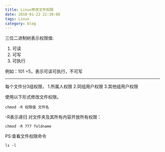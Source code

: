 ```yaml
---
title: Linux修改文件权限
date: 2018-01-22 22:30:08
tags: Linux
category: blog
---
```

三位二进制树表示权限值:
1. 可读
2. 可写
3. 可执行

例如：101 =5，表示可读可执行，不可写

---

每个文件分3组权限，
1.所属人权限
2.同组用户权限
3.其他组用户权限

使用以下形式修改文件权限。


```
chmod -R 权限值 文件名
```
-R表示递归
对文件夹及其所有内容开放所有权限：
```
chmod -R 777 foldname
```

PS:查看文件权限命令

```
ls -l
```

